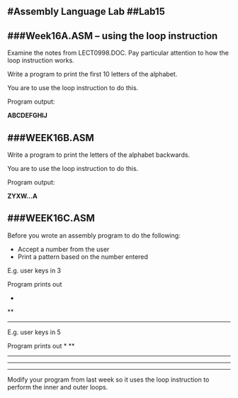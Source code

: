 #Assembly Language Lab
##Lab15
---
###Week16A.ASM – using the loop instruction 
---
Examine the notes from LECT0998.DOC. Pay particular attention to how the loop instruction works.

Write a program to print the first 10 letters of the alphabet.

You are to use the loop instruction to do this.

Program output:

**ABCDEFGHIJ**

###WEEK16B.ASM
---
Write a program to print the letters of the alphabet backwards.

You are to use the loop instruction to do this.

Program output:

**ZYXW…A**

###WEEK16C.ASM
---
Before you wrote an assembly program to do the following:

-	Accept a number from the user
-	Print a pattern based on the number entered

E.g. user keys in 3

Program prints out

*
**
***

E.g. user keys in 5

Program prints out
*
**
***
****
*****

Modify your program from last week so it uses the loop instruction to perform the inner and outer loops.


